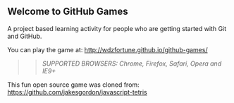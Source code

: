 ## Welcome to GitHub Games

A project based learning activity for people who are getting started with Git and GitHub.

You can play the game at: http://wdzfortune.github.io/github-games/

>> _*SUPPORTED BROWSERS*: Chrome, Firefox, Safari, Opera and IE9+_

This fun open source game was cloned from: https://github.com/jakesgordon/javascript-tetris
